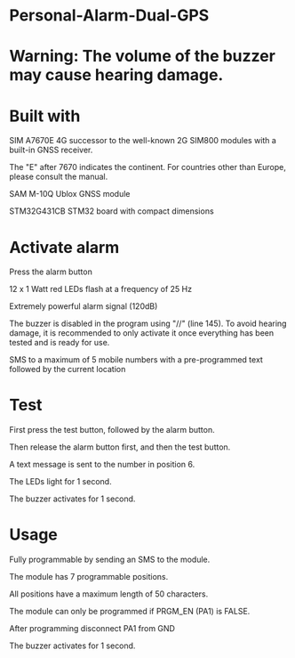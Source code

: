 # Personal-Alarm-Dual-GPS

# Warning: The volume of the buzzer may cause hearing damage.

# Built with

SIM A7670E 		4G successor to the well-known 2G SIM800 modules with a built-in GNSS receiver.

The "E" after 7670 indicates the continent. For countries other than Europe, please consult the manual.

SAM M-10Q		Ublox GNSS module

STM32G431CB	STM32 board with compact dimensions


# Activate alarm

Press the alarm button

12 x 1 Watt red LEDs flash at a frequency of 25 Hz

Extremely powerful alarm signal (120dB)

The buzzer is disabled in the program using "//" (line 145). To avoid hearing damage, 	it is recommended to only activate it once everything has been tested and is ready for 	use.

SMS to a maximum of 5 mobile numbers with a pre-programmed text followed by the current location

# Test

First press the test button, followed by the alarm button.

Then release the alarm button first, and then the test button.

A text message is sent to the number in position 6.

The LEDs light for 1 second.

The buzzer activates for 1 second.

# Usage

Fully programmable by sending an SMS to the module.

The module has 7 programmable positions.

All positions have a maximum length of 50 characters.

The module can only be programmed if PRGM_EN (PA1) is FALSE.

After programming disconnect PA1 from GND








The buzzer activates for 1 second.
